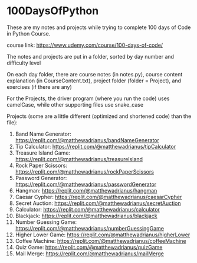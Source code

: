 # 100DaysOfPython

These are my notes and projects while trying to complete 100 days of Code in Python Course.

course link: https://www.udemy.com/course/100-days-of-code/

The notes and projects are put in a folder, sorted by day number and difficulty level

On each day folder, there are course notes (in notes.py), course content explanation (in CourseContent.txt), project folder (folder = Project),
and exercises (if there are any)

For the Projects, the driver program (where you run the code) uses camelCase, while other supporting files use snake_case

Projects (some are a little different (optimized and shortened code) than the file):
1. Band Name Generator: https://replit.com/@matthewadrianus/bandNameGenerator
2. Tip Calculator: https://replit.com/@matthewadrianus/tipCalculator
3. Treasure Island Game: https://replit.com/@matthewadrianus/treasureIsland
4. Rock Paper Scissors: https://replit.com/@matthewadrianus/rockPaperScissors
5. Password Generator: https://replit.com/@matthewadrianus/passwordGenerator
6. Hangman: https://replit.com/@matthewadrianus/hangman
7. Caesar Cypher: https://replit.com/@matthewadrianus/caesarCypher
8. Secret Auction: https://replit.com/@matthewadrianus/secretAuction
9. Calculator: https://replit.com/@matthewadrianus/calculator
10. Blackjack: https://replit.com/@matthewadrianus/blackjack
11. Number Guessing Game: https://replit.com/@matthewadrianus/numberGuessingGame
12. Higher Lower Game: https://replit.com/@matthewadrianus/higherLower
13. Coffee Machine: https://replit.com/@matthewadrianus/coffeeMachine
14. Quiz Game: https://replit.com/@matthewadrianus/quizGame
15. Mail Merge: https://replit.com/@matthewadrianus/mailMerge
